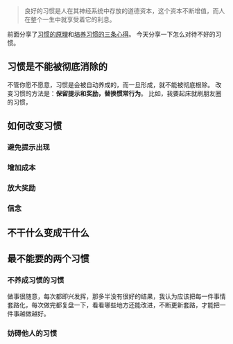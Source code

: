 >良好的习惯是人在其神经系统中存放的道德资本，这个资本不断增值，而人在整个一生中就享受着它的利息。

前面分享了[习惯的原理](http://www.jianshu.com/p/3525376f7a92)和[培养习惯的三条心得](http://www.jianshu.com/p/1cf402524a0a)。
今天分享一下怎么对待不好的习惯。
## 习惯是不能被彻底消除的
不管你愿不愿意，习惯是会被自动养成的，而一旦形成，就不能被彻底根除。
改变习惯的方法是：**保留提示和奖励，替换惯常行为**。
比如，我要起床就刷朋友圈的习惯，
## 如何改变习惯
### 避免提示出现
### 增加成本
### 放大奖励
### 信念

## 不干什么变成干什么
## 最不能要的两个习惯
### 不养成习惯的习惯
做事很随意，每次都即兴发挥，那多半没有很好的结果，我认为应该把每一件事情套路化，每次做完都复盘一下，看看哪些地方还能改进，不断更新套路，才能把一件事越做越好。
### 妨碍他人的习惯
